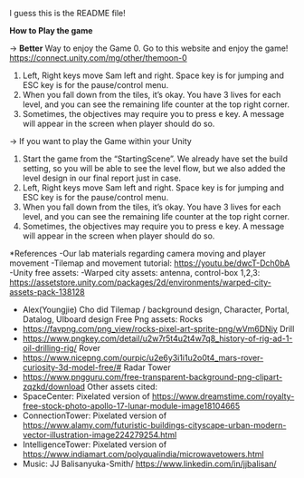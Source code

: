 I guess this is the README file!

**How to Play the game**

-> **Better** Way to enjoy the Game
0. Go to this website and enjoy the game!
https://connect.unity.com/mg/other/themoon-0
1. Left, Right keys move Sam left and right. Space key is for jumping and ESC key is for the pause/control menu.
2. When you fall down from the tiles, it’s okay. You have 3 lives for each level, and you can see the remaining life counter at the top right corner.
3. Sometimes, the objectives may require you to press e key. A message will appear in the screen when player should do so.

-> If you want to play the Game within your Unity 
1. Start the game from the “StartingScene”. We already have set the build setting, so you will be able to see the level flow, but we also added the level design in our final report just in case.
2. Left, Right keys move Sam left and right. Space key is for jumping and ESC key is for the pause/control menu.
3. When you fall down from the tiles, it’s okay. You have 3 lives for each level, and you can see the remaining life counter at the top right corner.
4. Sometimes, the objectives may require you to press e key. A message will appear in the screen when player should do so.


*References
-Our lab materials regarding camera moving and player movement
-Tilemap and movement tutorial: https://youtu.be/dwcT-Dch0bA
-Unity free assets:
-Warped city assets: antenna, control-box 1,2,3: https://assetstore.unity.com/packages/2d/environments/warped-city-assets-pack-138128
- Alex(Youngjie) Cho did Tilemap / background design, Character, Portal, Datalog, UIboard design
Free Png assets:
Rocks
 - https://favpng.com/png_view/rocks-pixel-art-sprite-png/wVm6DNiy
 Drill
 - https://www.pngkey.com/detail/u2w7r5t4u2t4w7q8_history-of-rig-ad-1-oil-drilling-rig/
 Rover
 - https://www.nicepng.com/ourpic/u2e6y3i1i1u2o0t4_mars-rover-curiosity-3d-model-free/#
 Radar Tower
 - https://www.pngguru.com/free-transparent-background-png-clipart-zqzkd/download
 Other assets cited:
 - SpaceCenter: Pixelated version of https://www.dreamstime.com/royalty-free-stock-photo-apollo-17-lunar-module-image18104665
 - ConnectionTower: Pixelated version of https://www.alamy.com/futuristic-buildings-cityscape-urban-modern-vector-illustration-image224279254.html
 - IntelligenceTower: Pixelated version of https://www.indiamart.com/polyqualindia/microwavetowers.html
 - Music: JJ Balisanyuka-Smith/ https://www.linkedin.com/in/jjbalisan/
